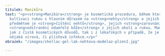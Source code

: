 ```yaml
---
titulek: Manikůra
text: "<p><strong>Manikúra</strong> je kosmetická procedura, během které dochází ke
  kultivaci rukou s hlavním důrazem na <strong>nehty</strong> a jejich okolí. Hlavním
  předmětem je <strong>čištění nehtů</strong>, jejich <strong>zarovnání</strong> a
  <strong>odstranění odumřelé kůže</strong> z jejich okolí a rukou. Manikúra se používá
  jak z čistě kosmetických důvodů, tak i z lékařských v případě, že je kolem nehtů
  nějaká virová, či plísňová infekce.</p>"
obrazek: "/images/shellac-gel-lak-nehtova-modelaz-plzen2.jpg"

---
```

